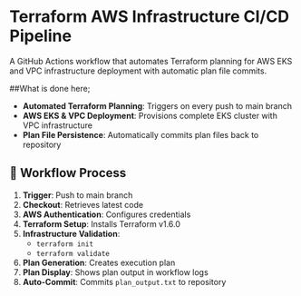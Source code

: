 # Terraform AWS Infrastructure CI/CD Pipeline

A GitHub Actions workflow that automates Terraform planning for AWS EKS and VPC infrastructure deployment with automatic plan file commits.

##What is done here; 

- **Automated Terraform Planning**: Triggers on every push to main branch
- **AWS EKS & VPC Deployment**: Provisions complete EKS cluster with VPC infrastructure
- **Plan File Persistence**: Automatically commits plan files back to repository

## 🔄 Workflow Process

1. **Trigger**: Push to main branch
2. **Checkout**: Retrieves latest code
3. **AWS Authentication**: Configures credentials
4. **Terraform Setup**: Installs Terraform v1.6.0
5. **Infrastructure Validation**: 
   - `terraform init`
   - `terraform validate`
6. **Plan Generation**: Creates execution plan
7. **Plan Display**: Shows plan output in workflow logs
8. **Auto-Commit**: Commits `plan_output.txt` to repository
